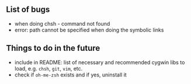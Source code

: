 ## List of bugs

* when doing chsh - command not found
* error: path cannot be specified when doing the symbolic links

## Things to do in the future

* include in README: list of necessary and recommended cygwin libs to load, e.g. `chsh`, `git`, `vim`, etc.
* check if `oh-me-zsh` exists and if yes, uninstall it
